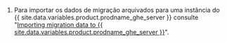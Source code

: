 1. Para importar os dados de migração arquivados para uma instância do {{ site.data.variables.product.prodname_ghe_server }} consulte "[Importing migration data to {{ site.data.variables.product.prodname_ghe_server }}](/enterprise/admin/guides/migrations/importing-migration-data-to-github-enterprise-server/)".
